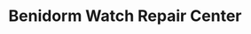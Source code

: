 ---
title: "Benidorm Watch Repair Center"
url: /benidorm/benidorm-watch-repair-center/
shop: relojes
---